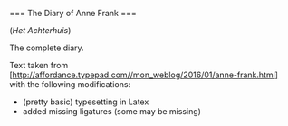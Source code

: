 === The Diary of Anne Frank ===

(*Het Achterhuis*)

The complete diary.

Text taken from [http://affordance.typepad.com//mon_weblog/2016/01/anne-frank.html] with the following modifications:

- (pretty basic) typesetting in Latex
- added missing ligatures (some may be missing)
